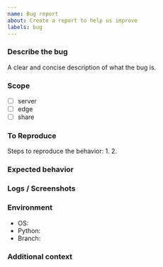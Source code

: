 ```yaml
---
name: Bug report
about: Create a report to help us improve
labels: bug
---
```


### Describe the bug
A clear and concise description of what the bug is.

### Scope
- [ ] server
- [ ] edge
- [ ] share

### To Reproduce
Steps to reproduce the behavior:
1. 
2. 

### Expected behavior

### Logs / Screenshots

### Environment
- OS:
- Python:
- Branch:

### Additional context